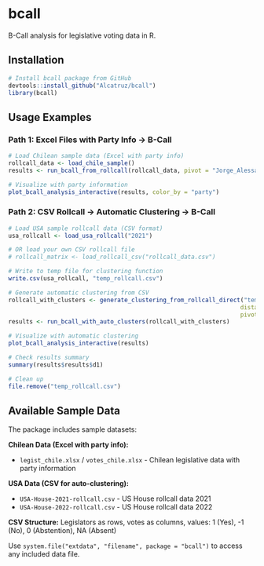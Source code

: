 # bcall

B-Call analysis for legislative voting data in R.

## Installation

```r
# Install bcall package from GitHub
devtools::install_github("Alcatruz/bcall")
library(bcall)
```

## Usage Examples

### Path 1: Excel Files with Party Info → B-Call

```r
# Load Chilean sample data (Excel with party info)
rollcall_data <- load_chile_sample()
results <- run_bcall_from_rollcall(rollcall_data, pivot = "Jorge_Alessandri_Vergara") # u otro de derecha

# Visualize with party information
plot_bcall_analysis_interactive(results, color_by = "party")
```

### Path 2: CSV Rollcall → Automatic Clustering → B-Call

```r
# Load USA sample rollcall data (CSV format)
usa_rollcall <- load_usa_rollcall("2021")

# OR load your own CSV rollcall file
# rollcall_matrix <- load_rollcall_csv("rollcall_data.csv")

# Write to temp file for clustering function
write.csv(usa_rollcall, "temp_rollcall.csv")

# Generate automatic clustering from CSV
rollcall_with_clusters <- generate_clustering_from_rollcall_direct("temp_rollcall.csv",
                                                                  distance_method = 1,
                                                                  pivot = "ALLEN, Rick W.")
results <- run_bcall_with_auto_clusters(rollcall_with_clusters)

# Visualize with automatic clustering
plot_bcall_analysis_interactive(results)

# Check results summary
summary(results$results$d1)

# Clean up
file.remove("temp_rollcall.csv")
```

## Available Sample Data

The package includes sample datasets:

**Chilean Data (Excel with party info):**
- `legist_chile.xlsx` / `votes_chile.xlsx` - Chilean legislative data with party information

**USA Data (CSV for auto-clustering):**
- `USA-House-2021-rollcall.csv` - US House rollcall data 2021
- `USA-House-2022-rollcall.csv` - US House rollcall data 2022

**CSV Structure:** Legislators as rows, votes as columns, values: 1 (Yes), -1 (No), 0 (Abstention), NA (Absent)

Use `system.file("extdata", "filename", package = "bcall")` to access any included data file.
